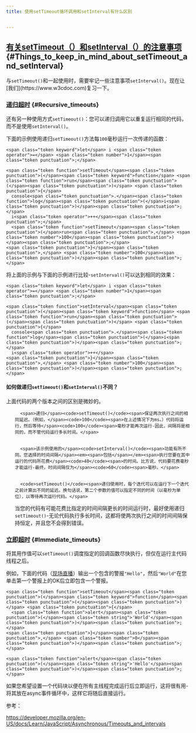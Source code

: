 ```yaml
---
title: 使用setTimeout循环调用和setInterval有什么区别


---
```

## [<span>有关setTimeout（）和setInterval（）的注意事项</span>][1] {#Things_to_keep_in_mind_about_setTimeout_and_setInterval}

<div>
 <span>与</span><code>setTimeout()</code><span>和一起使用时，需要牢记一些注意事项</span><code>setInterval()</code><span>。现在让[我们](https://www.w3cdoc.com)复习一下。</span>
</div>

### [<span>递归超时</span>][2] {#Recursive_timeouts}

<div>
 <span>还有另一种使用方式</span><code>setTimeout()</code><span>：您可以递归调用它以重复运行相同的代码，而不是使用</span><code>setInterval()</code><span>。</span>
  
 <span>下面的示例使用递归</span><code>setTimeout()</code><span>方法每</span><code>100</code><span>毫秒运行一次传递的函数：</span>
  
  <pre class="brush: js notranslate"><code>&lt;span class="token keyword">let&lt;/span> i &lt;span class="token operator">=&lt;/span> &lt;span class="token number">1&lt;/span>&lt;span class="token punctuation">;&lt;/span>

&lt;span class="token function">setTimeout&lt;/span>&lt;span class="token punctuation">(&lt;/span>&lt;span class="token keyword">function&lt;/span> &lt;span class="token function">run&lt;/span>&lt;span class="token punctuation">(&lt;/span>&lt;span class="token punctuation">)&lt;/span> &lt;span class="token punctuation">{&lt;/span>
  console&lt;span class="token punctuation">.&lt;/span>&lt;span class="token function">log&lt;/span>&lt;span class="token punctuation">(&lt;/span>i&lt;span class="token punctuation">)&lt;/span>&lt;span class="token punctuation">;&lt;/span>
  i&lt;span class="token operator">++&lt;/span>&lt;span class="token punctuation">;&lt;/span>
  &lt;span class="token function">setTimeout&lt;/span>&lt;span class="token punctuation">(&lt;/span>run&lt;span class="token punctuation">,&lt;/span> &lt;span class="token number">100&lt;/span>&lt;span class="token punctuation">)&lt;/span>&lt;span class="token punctuation">;&lt;/span>
&lt;span class="token punctuation">}&lt;/span>&lt;span class="token punctuation">,&lt;/span> &lt;span class="token number">100&lt;/span>&lt;span class="token punctuation">)&lt;/span>&lt;span class="token punctuation">;&lt;/span></code></pre>
 <span>将上面的示例与下面的示例进行比较-</span><code>setInterval()</code><span>可以达到相同的效果：</span>
  
  <pre class="brush: js notranslate"><code>&lt;span class="token keyword">let&lt;/span> i &lt;span class="token operator">=&lt;/span> &lt;span class="token number">1&lt;/span>&lt;span class="token punctuation">;&lt;/span>

&lt;span class="token function">setInterval&lt;/span>&lt;span class="token punctuation">(&lt;/span>&lt;span class="token keyword">function&lt;/span> &lt;span class="token function">run&lt;/span>&lt;span class="token punctuation">(&lt;/span>&lt;span class="token punctuation">)&lt;/span> &lt;span class="token punctuation">{&lt;/span>
  console&lt;span class="token punctuation">.&lt;/span>&lt;span class="token function">log&lt;/span>&lt;span class="token punctuation">(&lt;/span>i&lt;span class="token punctuation">)&lt;/span>&lt;span class="token punctuation">;&lt;/span>
  i&lt;span class="token operator">++&lt;/span>
&lt;span class="token punctuation">}&lt;/span>&lt;span class="token punctuation">,&lt;/span> &lt;span class="token number">100&lt;/span>&lt;span class="token punctuation">)&lt;/span>&lt;span class="token punctuation">;&lt;/span></code></pre>
  <h4 id="How_do_recursive_setTimeout_and_setInterval_differ">
    <span>如何做递归</span><code>setTimeout()</code><span>和</span><code>setInterval()</code><span>不同？</span>
  </h4>
 <span>上面代码的两个版本之间的区别是微妙的。</span>
  
  <ul>
    
      <span>递归</span><code>setTimeout()</code><span>保证两次执行之间的相同延迟。（例如，</span><code>100</code><span>在上述情况下为ms。）代码将运行，然后等待</span><code>100</code><span>毫秒才能再次运行-因此，间隔将是相同的，而不管代码运行多长时间。</span>
    
    
      <span>该示例使用的</span><code>setInterval()</code><span>功能有所不同。您选择的时间间隔</span><em><span>包括</span></em><span>执行您要在其中运行的代码所花费</span><code>40</code><span>的时间。比方说，代码要花费毫秒才能运行-最终，时间间隔仅为</span><code>60</code><span>毫秒。</span>
    
    
      <code>setTimeout()</code><span>递归使用时，每个迭代可以在运行下一个迭代之前计算出不同的延迟。换句话说，第二个参数的值可以指定不同的时间（以毫秒为单位），以等待再次运行代码。</span>
    
  
 <span>当您的代码有可能花费比指定的时间间隔更长的时间运行时，最好使用递归</span><code>setTimeout()</code><span>-无论代码执行多长时间，这都将使两次执行之间的时间间隔保持恒定，并且您不会得到错误。</span>
</div>

### [<span>立即超时</span>][3] {#Immediate_timeouts}

<div>
 将其<code></code>用作值可以<code>setTimeout()</code>调度指定的回调函数尽快执行，但仅在运行主代码线程之后。
  
 例如，下面的代码（<a href="https://mdn.github.io/learning-area/javascript/asynchronous/loops-and-intervals/zero-settimeout.html">现场直播</a>）输出一个包含的警报<code>"Hello"</code>，然后<code>"World"</code>在您单击第一个警报上的OK后立即包含一个警报。
  
  <pre class="brush: js notranslate"><code>&lt;span class="token function">setTimeout&lt;/span>&lt;span class="token punctuation">(&lt;/span>&lt;span class="token keyword">function&lt;/span>&lt;span class="token punctuation">(&lt;/span>&lt;span class="token punctuation">)&lt;/span> &lt;span class="token punctuation">{&lt;/span>
  &lt;span class="token function">alert&lt;/span>&lt;span class="token punctuation">(&lt;/span>&lt;span class="token string">'World'&lt;/span>&lt;span class="token punctuation">)&lt;/span>&lt;span class="token punctuation">;&lt;/span>
&lt;span class="token punctuation">}&lt;/span>&lt;span class="token punctuation">,&lt;/span> &lt;span class="token number">0&lt;/span>&lt;span class="token punctuation">)&lt;/span>&lt;span class="token punctuation">;&lt;/span>

&lt;span class="token function">alert&lt;/span>&lt;span class="token punctuation">(&lt;/span>&lt;span class="token string">'Hello'&lt;/span>&lt;span class="token punctuation">)&lt;/span>&lt;span class="token punctuation">;&lt;/span></code></pre>
 如果您希望设置一个代码块以便在所有主线程完成运行后立即运行，这将很有用-将其放在async事件循环中，这样它将随后直接运行。
  
 参考：
  
 https://developer.mozilla.org/en-US/docs/Learn/JavaScript/Asynchronous/Timeouts_and_intervals
</div>

 [1]: https://developer.mozilla.org/en-US/docs/Learn/JavaScript/Asynchronous/Timeouts_and_intervals#Things_to_keep_in_mind_about_setTimeout_and_setInterval "永久链接到事物，请牢记有关setTimeout（）和setInterval（）的信息"
 [2]: https://developer.mozilla.org/en-US/docs/Learn/JavaScript/Asynchronous/Timeouts_and_intervals#Recursive_timeouts "永久链接到递归超时"
 [3]: https://developer.mozilla.org/en-US/docs/Learn/JavaScript/Asynchronous/Timeouts_and_intervals#Immediate_timeouts "永久链接到即时超时"
